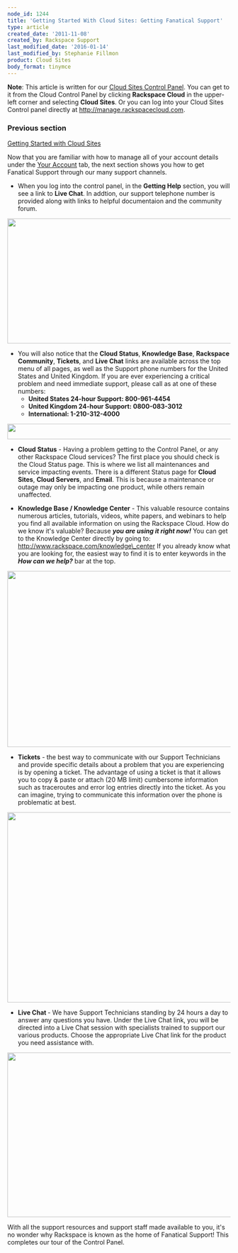 ```yaml
---
node_id: 1244
title: 'Getting Started With Cloud Sites: Getting Fanatical Support'
type: article
created_date: '2011-11-08'
created_by: Rackspace Support
last_modified_date: '2016-01-14'
last_modified_by: Stephanie Fillmon
product: Cloud Sites
body_format: tinymce
---
```


**Note**: This article is written for our [Cloud Sites Control
Panel](https://manage.rackspacecloud.com/). You can get to it from the
Cloud Control Panel by clicking **Rackspace Cloud** in the upper-left
corner and selecting **Cloud Sites**.  Or you can log into your Cloud
Sites Control panel directly at <http://manage.rackspacecloud.com>.

### Previous section

[Getting Started with Cloud
Sites](/how-to/cloud-sites)

<span>Now that you are familiar with how to manage all of your account
details under the [Your
Account](/how-to/rackspace-monitoring-automation-integrate-monitoring-with-chef) tab, the
next section shows you how to get Fanatical Support through our many
support channels.</span>

-   When you log into the control panel, in the **Getting Help**
    section, you will see a link to **Live Chat**.  In addtion, our
    support telephone number is provided along with links to helpful
    documentaion and the community forum.

<img src="/knowledge_center/sites/default/files/field/image/CP-Home.PNG" width="642" height="282" />

-   <span>You will also notice that the </span>**<span>Cloud
    Status</span>**<span>, </span>**<span>Knowledge Base</span>**<span>,
    </span>**<span>Rackspace
    Community</span>**<span>, </span>**<span>Tickets</span>**<span>,
    and </span>**<span>Live Chat</span>**<span> links are available
    across the top menu of all pages, as well as the Support phone
    numbers for the United States and United Kingdom.  If you are ever
    experiencing a critical problem and need immediate support, please
    call as at one of these numbers:</span>
    -   **<span>United States 24-hour Support:  800-961-4454</span>**
    -   **<span>United Kingdom 24-hour Support:  0800-083-3012</span>**
    -   **<span>International: 1-210-312-4000</span>**

<img src="/knowledge_center/sites/default/files/field/image/CP-Supportlinks.PNG" width="634" height="35" />



-   **<span>Cloud Status</span>**<span> - Having a problem getting to
    the Control Panel, or any other Rackspace Cloud services?  The first
    place you should check is the Cloud Status page.  This is where we
    list all maintenances and service impacting events.  There is a
    different Status page for </span>**<span>Cloud
    Sites</span>**<span>, </span>**<span>Cloud Servers</span>**<span>,
    and </span>**<span>Email</span>**<span>.  This is because a
    maintenance or outage may only be impacting one product, while
    others remain unaffected.  </span>



-   **<span>Knowledge Base / Knowledge Center</span>**<span> - This
    valuable resource contains numerous articles, tutorials, videos,
    white papers, and webinars to help you find all available
    information on using the Rackspace Cloud.  How do we know it's
    valuable?  Because ***you are using it right now!***  You can get to
    the Knowledge Center directly by going to:
     </span>[<span>http://www.rackspace.com/knowledge\_center</span>](/how-to/)
    <span>If you already know what you are looking for, the easiest way
    to find it is to enter keywords in the </span>***<span>How can we
    help?</span>***<span> bar at the top.</span>

<img src="/knowledge_center/sites/default/files/field/image/CP-KC.png" width="637" height="397" />

-   **<span>Tickets</span>**<span> - the best way to communicate with
    our Support Technicians and provide specific details about a problem
    that you are experiencing is by opening a ticket.  The advantage of
    using a ticket is that it allows you to copy & paste or attach (20
    MB limit) cumbersome information such as traceroutes and error log
    entries directly into the ticket.  As you can imagine, trying to
    communicate this information over the phone is problematic at best.
    </span>

<img src="/knowledge_center/sites/default/files/field/image/CP-ticket.PNG" width="644" height="429" />

-   **<span>Live Chat </span>**<span>- We have Support Technicians
    standing by 24 hours a day to answer any questions you have.  Under
    the Live Chat link, you will be directed into a Live Chat session
    with specialists trained to support our various products.  Choose
    the appropriate Live Chat link for the product you need
    assistance with.</span>

<img src="/knowledge_center/sites/default/files/field/image/CP-chat.PNG" width="636" height="371" />

With all the support resources and support staff made available to you,
it's no wonder why Rackspace is known as the home of Fanatical Support!
 This completes our tour of the Control
Panel.[](/how-to//article/building-your-first-website)


